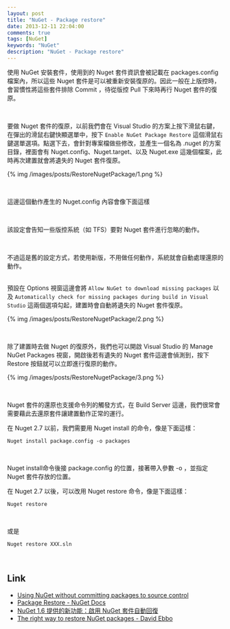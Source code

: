 ```yaml
---
layout: post
title: "NuGet - Package restore"
date: 2013-12-11 22:04:00
comments: true
tags: [NuGet]
keywords: "NuGet"
description: "NuGet - Package restore"
---
```


使用 NuGet 安裝套件，使用到的 Nuget 套件資訊會被記載在 packages.config 檔案內，所以這些 Nuget 套件是可以被重新安裝復原的。因此一般在上版控時，會習慣性將這些套件排除 Commit ，待從版控 Pull 下來時再行 Nuget 套件的復原。  

<!--More-->

<br/>


要做 Nuget 套件的復原，以前我們會在 Visual Studio 的方案上按下滑鼠右鍵，在彈出的滑鼠右鍵快顯選單中，按下 `Enable NuGet Package Restore` 這個滑鼠右鍵選單選項。點選下去，會針對專案檔做些修改，並產生一個名為 .nuget 的方案目錄，裡面會有 Nuget.config、Nuget.target、以及 Nuget.exe 這幾個檔案，此時再次建置就會將遺失的 Nuget 套件復原。  

{% img /images/posts/RestoreNugetPackage/1.png %}

<br/>


這邊這個動作產生的 Nuget.config 內容會像下面這樣
    <configuration>
      <solution>
        <add key="disableSourceControlIntegration" value="true" />
      </solution>
    </configuration>

<br/>


該設定會告知一些版控系統（如 TFS）要對 Nuget 套件進行忽略的動作。   

<br/>


不過這是舊的設定方式，若使用新版，不用做任何動作，系統就會自動處理還原的動作。    
<br/>

預設在 Options 視窗這邊會將 `Allow NuGet to download missing packages` 以及 `Automatically check for missing packages during build in Visual Studio` 這兩個選項勾起，建置時會自動將遺失的 Nuget 套件復原。

{% img /images/posts/RestoreNugetPackage/2.png %}

<br/>


除了建置時去做 Nuget 的復原外，我們也可以開啟 Visual Studio 的 Manage NuGet Packages 視窗，開啟後若有遺失的 Nuget 套件這邊會偵測到，按下 Restore 按鈕就可以立即進行復原的動作。  

{% img /images/posts/RestoreNugetPackage/3.png %}
 
<br/>


Nuget 套件的還原也支援命令列的觸發方式，在 Build Server 這邊，我們很常會需要藉此去還原套件讓建置動作正常的運行。  

在 Nuget 2.7 以前，我們需要用 Nuget install 的命令，像是下面這樣：

    Nuget install package.config -o packages

<br/>


Nuget install命令後接 package.config 的位置，接著帶入參數 -o ，並指定 Nuget 套件存放的位置。  

在 Nuget 2.7 以後，可以改用 Nuget restore 命令，像是下面這樣：

    Nuget restore

<br/>


或是

    Nuget restore XXX.sln

<br/>


Link
----
* [Using NuGet without committing packages to source control](http://docs.nuget.org/docs/workflows/using-nuget-without-committing-packages)
* [Package Restore - NuGet Docs](http://docs.nuget.org/docs/reference/package-restore)
* [NuGet 1.6 提供的新功能：啟用 NuGet 套件自動回復](http://blog.miniasp.com/post/2012/03/12/Using-NuGet-Without-Checking-In-Packages-Package-Restore.aspx)
* [The right way to restore NuGet packages - David Ebbo](http://blog.davidebbo.com/2014/01/the-right-way-to-restore-nuget-packages.html)

